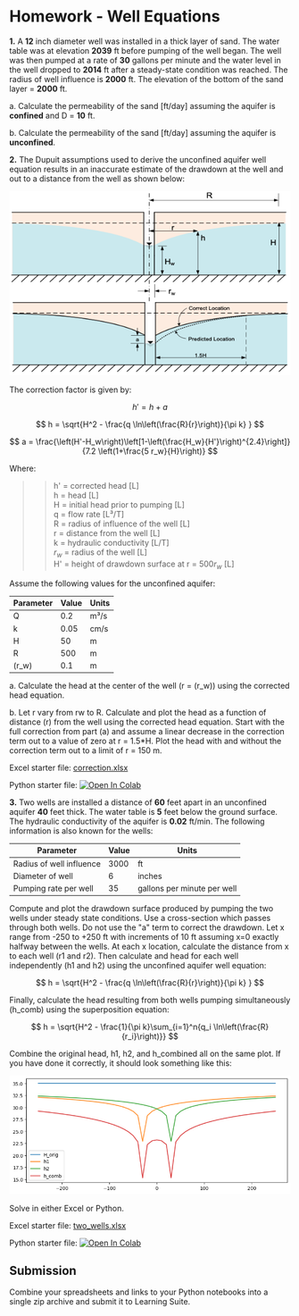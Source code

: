 # Homework - Well Equations

**1.** A **12** inch diameter well was installed in a thick layer of sand. The water table was at elevation **2039** ft before pumping of the well began. The well was then pumped at a rate of **30** gallons per minute and the water level in the well dropped to **2014** ft after a steady-state condition was reached. The radius of well influence is **2000** ft. The elevation of the bottom of the sand layer = **2000** ft.

a. Calculate the permeability of the sand [ft/day] assuming the aquifer is **confined** and D = **10** ft.

b. Calculate the permeability of the sand [ft/day] assuming the aquifer is **unconfined**.

**2.** The Dupuit assumptions used to derive the unconfined aquifer well equation results in an inaccurate estimate of 
   the drawdown at the well and out to a distance from the well as shown below:

![correction.png](correction.png)

The correction factor is given by:

$$
h' = h + a
$$

$$
h =  \sqrt{H^2 - \frac{q \ln\left(\frac{R}{r}\right)}{\pi k} }
$$

$$
a = \frac{\left(H'-H_w\right)\left[1-\left(\frac{H_w}{H'}\right)^{2.4}\right]}{7.2 \left(1+\frac{5 r_w}{H}\right)}
$$

Where:

>>h' = corrected head [L]<br>
h = head [L]<br>
H = initial head prior to pumping [L]<br>
q = flow rate [L³/T]<br>
R = radius of influence of the well [L]<br>
r = distance from the well [L]<br>
k = hydraulic conductivity [L/T]<br>
$r_w$ = radius of the well [L]<br>
H' = height of drawdown surface at r = 500$r_w$ [L]<br>

Assume the following values for the unconfined aquifer:

| Parameter | Value | Units |
|-----------|-------|-------|
| Q         | 0.2   | m³/s  |
| k         | 0.05  | cm/s  |
| H         | 50    | m     |
| R         | 500   | m     |
| \(r_w\)   | 0.1   | m     |

a. Calculate the head at the center of the well (r = \(r_w\)) using the corrected head equation.

b. Let r vary from rw to R. Calculate and plot the head as a function of distance (r) from the well using the 
corrected head equation. Start with the full correction from part (a) and assume a linear decrease in the correction 
term out to a value of zero at r = 1.5*H. Plot the head with and without the correction term out to a limit of r = 150 m.

Excel starter file: [correction.xlsx](correction.xlsx)

Python starter file: <a href="https://colab.research.google.
com/github/njones61/ce544/blob/main/docs/unit1/08_wells/correction.ipynb" target="_blank"><img src="https://colab.
research.
google.com/assets/colab-badge.svg" alt="Open In Colab"/></a>

**3.** Two wells are installed a distance of **60** feet apart in an unconfined aquifer **40** feet thick. The water table is **5** 
feet below the ground surface. The hydraulic conductivity of the aquifer is **0.02** ft/min. The following information is also known for the wells:

| Parameter | Value | Units |
|-----------|-------|-------|
| Radius of well influence | 3000 | ft |
| Diameter of well | 6 | inches |
| Pumping rate per well | 35 | gallons per minute per well |

Compute and plot the drawdown surface produced by pumping the two wells under steady state conditions. Use a 
cross-section which passes through both wells. Do not use the "a" term to correct the drawdown. Let x range from 
-250 to +250 ft with increments of 10 ft assuming x=0 exactly halfway between the wells. At each x location, 
calculate the distance from x to each well (r1 and r2). Then calculate  and head for each well independently (h1 
and h2) using the unconfined aquifer well equation:

$$
h =  \sqrt{H^2 - \frac{q \ln\left(\frac{R}{r}\right)}{\pi k} }
$$

Finally, calculate the head resulting from both wells pumping simultaneously (h_comb) using the superposition equation:

$$
h = \sqrt{H^2 - \frac{1}{\pi k}\sum_{i=1}^n{q_i \ln\left(\frac{R}{r_i}\right)}}
$$

Combine the original head, h1, h2, and h_combined all on the same plot. If you have done it correctly, it should 
look something like this:

![plot.png](plot.png)

Solve in either Excel or Python.

Excel starter file: [two_wells.xlsx](two_wells.xlsx)

Python starter file: <a href="https://colab.research.google.
com/github/njones61/ce544/blob/main/docs/unit1/08_wells/two_wells.ipynb" target="_blank"><img src="https://colab.research.google.com/assets/colab-badge.svg" alt="Open In Colab"/></a>

## Submission

Combine your spreadsheets and links to your Python notebooks into a single zip archive and submit it to Learning Suite.
